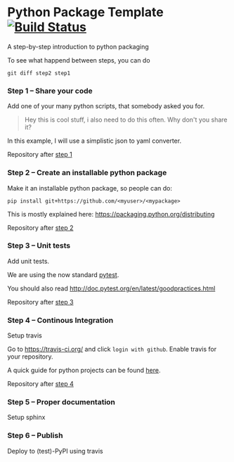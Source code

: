 # Python Package Template [![Build Status](https://travis-ci.org/MaxNoe/python_package_template.svg?branch=master)](https://travis-ci.org/MaxNoe/python_package_template)
A step-by-step introduction to python packaging

To see what happend between steps, you can do
```
git diff step2 step1
```


### Step 1 – Share your code
Add one of your many python scripts, that somebody asked you for.

> Hey this is cool stuff, i also need to do this often. Why don't you share it?

In this example, I will use a simplistic json to yaml converter.

Repository after [step 1](https://github.com/MaxNoe/python_package_template/tree/step1)
### Step 2 – Create an installable python package

Make it an installable python package, so people can do:

```
pip install git+https://github.com/<myuser>/<mypackage>
```

This is mostly explained here: https://packaging.python.org/distributing

Repository after [step 2](https://github.com/MaxNoe/python_package_template/tree/step2)

### Step 3 – Unit tests

Add unit tests.

We are using the now standard [pytest](http://doc.pytest.org/en/latest/).

You should also read http://doc.pytest.org/en/latest/goodpractices.html

Repository after [step 3](https://github.com/MaxNoe/python_package_template/tree/step3)

### Step 4 – Continous Integration

Setup travis

Go to https://travis-ci.org/ and click `login with github`.
Enable travis for your repository.

A quick guide for python projects can be found [here](https://docs.travis-ci.com/user/languages/python/).

Repository after [step 4](https://github.com/MaxNoe/python_package_template/tree/step4)

### Step 5 – Proper documentation

Setup sphinx

### Step 6 – Publish

Deploy to (test)-PyPI using travis

